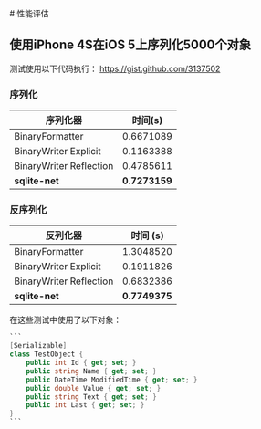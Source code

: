 ﻿﻿# 性能评估

## 使用iPhone 4S在iOS 5上序列化5000个对象

测试使用以下代码执行： https://gist.github.com/3137502

### 序列化

| 序列化器                | 时间(s)       |
| ----------------------- | ------------- |
| BinaryFormatter         | 0.6671089     |
| BinaryWriter Explicit   | 0.1163388     |
| BinaryWriter Reflection | 0.4785611     |
| **sqlite-net**          | **0.7273159** |

### 反序列化

| 反列化器                | 时间 (s)      |
| ----------------------- | ------------- |
| BinaryFormatter         | 1.3048520     |
| BinaryWriter Explicit   | 0.1911826     |
| BinaryWriter Reflection | 0.6832386     |
| **sqlite-net**          | **0.7749375** |

在这些测试中使用了以下对象：

~~~c#
```
[Serializable]
class TestObject {		
	public int Id { get; set; }
	public string Name { get; set; }
	public DateTime ModifiedTime { get; set; }
	public double Value { get; set; }
	public string Text { get; set; }
	public int Last { get; set; }
}
```
~~~
